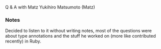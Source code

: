 Q & A with Matz
Yukihiro Matsumoto (Matz)

### Notes

Decided to listen to it without writing notes, most of the questions were about type annotations and the stuff he worked on (more like contributed recently) in Ruby.
